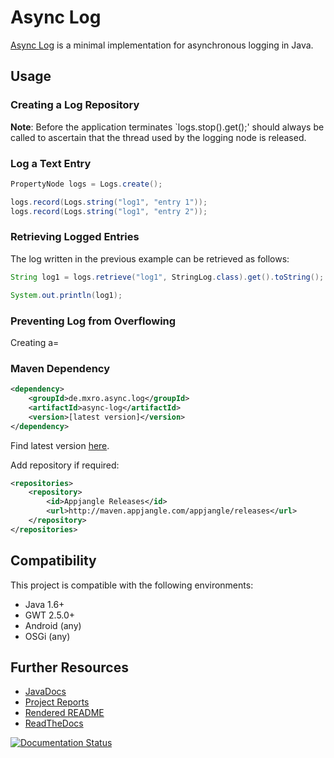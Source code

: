 # Async Log

[Async Log](https://github.com/mxro/async-log) is a minimal implementation for asynchronous logging in Java.

## Usage

### Creating a Log Repository



**Note**: Before the application terminates `logs.stop().get();' should always be called to ascertain that
the thread used by the logging node is released.

### Log a Text Entry

```java
PropertyNode logs = Logs.create();

logs.record(Logs.string("log1", "entry 1"));
logs.record(Logs.string("log1", "entry 2"));
``` 

### Retrieving Logged Entries

The log written in the previous example can be retrieved as follows:

```java
String log1 = logs.retrieve("log1", StringLog.class).get().toString();

System.out.println(log1);
```



### Preventing Log from Overflowing

Creating a=

### Maven Dependency

```xml
<dependency>
    <groupId>de.mxro.async.log</groupId>
	<artifactId>async-log</artifactId>
	<version>[latest version]</version>
</dependency>
```

Find latest version [here](http://modules.appjangle.com/lightweight-java-metrics/latest/project-summary.html).

Add repository if required:

```xml
<repositories>
	<repository>
		<id>Appjangle Releases</id>
		<url>http://maven.appjangle.com/appjangle/releases</url>
	</repository>
</repositories>
```

## Compatibility

This project is compatible with the following environments:

- Java 1.6+
- GWT 2.5.0+
- Android (any)
- OSGi (any)

## Further Resources

- [JavaDocs](http://modules.appjangle.com/async-log/latest/apidocs/)
- [Project Reports](http://modules.appjangle.com/async-log/latest/project-reports.html)
- [Rendered README](http://documentup.com/mxro/async-log)
- [ReadTheDocs](http://async-log.rtfd.org/)

[![Documentation Status](https://readthedocs.org/projects/async-log/badge/?version=latest)](https://readthedocs.org/projects/async-log/?badge=latest)
  

